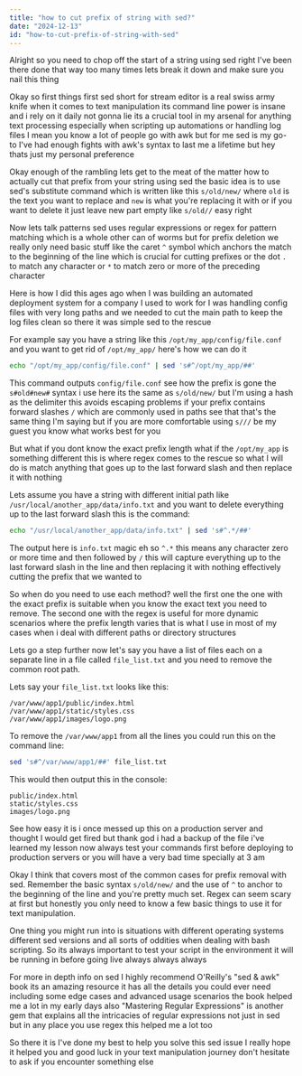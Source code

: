 ```yaml
---
title: "how to cut prefix of string with sed?"
date: "2024-12-13"
id: "how-to-cut-prefix-of-string-with-sed"
---
```


Alright so you need to chop off the start of a string using sed right I've been there done that way too many times lets break it down and make sure you nail this thing

Okay so first things first sed short for stream editor is a real swiss army knife when it comes to text manipulation its command line power is insane and i rely on it daily not gonna lie its a crucial tool in my arsenal for anything text processing especially when scripting up automations or handling log files I mean you know a lot of people go with awk but for me sed is my go-to I've had enough fights with awk's syntax to last me a lifetime but hey thats just my personal preference

Okay enough of the rambling lets get to the meat of the matter how to actually cut that prefix from your string using sed the basic idea is to use sed's substitute command which is written like this `s/old/new/` where `old` is the text you want to replace and `new` is what you're replacing it with or if you want to delete it just leave new part empty like `s/old//` easy right

Now lets talk patterns sed uses regular expressions or regex for pattern matching which is a whole other can of worms but for prefix deletion we really only need basic stuff like the caret `^` symbol which anchors the match to the beginning of the line which is crucial for cutting prefixes or the dot `.` to match any character or `*` to match zero or more of the preceding character

Here is how I did this ages ago when I was building an automated deployment system for a company I used to work for I was handling config files with very long paths and we needed to cut the main path to keep the log files clean so there it was simple sed to the rescue

For example say you have a string like this `/opt/my_app/config/file.conf` and you want to get rid of `/opt/my_app/` here's how we can do it

```bash
echo "/opt/my_app/config/file.conf" | sed 's#^/opt/my_app/##'
```

This command outputs `config/file.conf` see how the prefix is gone the `s#old#new#` syntax i use here its the same as `s/old/new/` but I'm using a hash as the delimiter this avoids escaping problems if your prefix contains forward slashes `/` which are commonly used in paths see that that's the same thing I'm saying but if you are more comfortable using `s///` be my guest you know what works best for you

But what if you dont know the exact prefix length what if the `/opt/my_app` is something different this is where regex comes to the rescue so what I will do is match anything that goes up to the last forward slash and then replace it with nothing

Lets assume you have a string with different initial path like `/usr/local/another_app/data/info.txt` and you want to delete everything up to the last forward slash this is the command:

```bash
echo "/usr/local/another_app/data/info.txt" | sed 's#^.*/##'
```

The output here is `info.txt` magic eh so `^.*` this means any character zero or more time and then followed by `/` this will capture everything up to the last forward slash in the line and then replacing it with nothing effectively cutting the prefix that we wanted to

So when do you need to use each method? well the first one the one with the exact prefix is suitable when you know the exact text you need to remove. The second one with the regex is useful for more dynamic scenarios where the prefix length varies that is what I use in most of my cases when i deal with different paths or directory structures

Lets go a step further now let's say you have a list of files each on a separate line in a file called `file_list.txt` and you need to remove the common root path.

Lets say your `file_list.txt` looks like this:
```
/var/www/app1/public/index.html
/var/www/app1/static/styles.css
/var/www/app1/images/logo.png
```

To remove the `/var/www/app1` from all the lines you could run this on the command line:

```bash
sed 's#^/var/www/app1/##' file_list.txt
```

This would then output this in the console:
```
public/index.html
static/styles.css
images/logo.png
```

See how easy it is i once messed up this on a production server and thought I would get fired but thank god i had a backup of the file i've learned my lesson now always test your commands first before deploying to production servers or you will have a very bad time specially at 3 am

Okay I think that covers most of the common cases for prefix removal with sed. Remember the basic syntax `s/old/new/` and the use of `^` to anchor to the beginning of the line and you're pretty much set. Regex can seem scary at first but honestly you only need to know a few basic things to use it for text manipulation.

One thing you might run into is situations with different operating systems different sed versions and all sorts of oddities when dealing with bash scripting. So its always important to test your script in the environment it will be running in before going live always always always

For more in depth info on sed I highly recommend O'Reilly's "sed & awk" book its an amazing resource it has all the details you could ever need including some edge cases and advanced usage scenarios the book helped me a lot in my early days also "Mastering Regular Expressions" is another gem that explains all the intricacies of regular expressions not just in sed but in any place you use regex this helped me a lot too

So there it is I've done my best to help you solve this sed issue I really hope it helped you and good luck in your text manipulation journey don't hesitate to ask if you encounter something else
